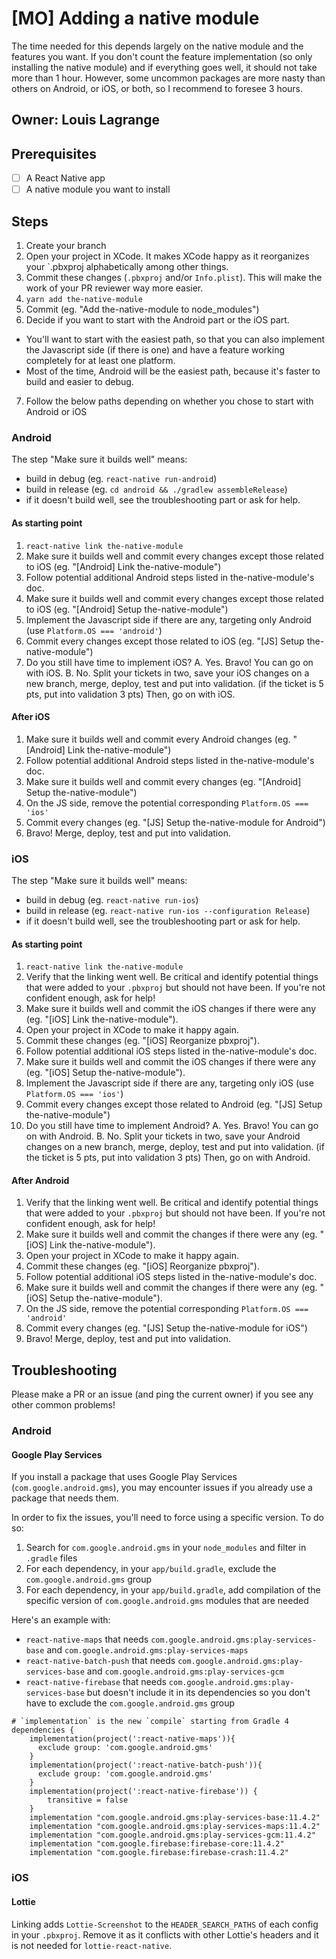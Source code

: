 # [MO] Adding a native module
The time needed for this depends largely on the native module and the features you want.
If you don't count the feature implementation (so only installing the native module) and if everything goes well, it should not take more than 1 hour.
However, some uncommon packages are more nasty than others on Android, or iOS, or both, so I recommend to foresee 3 hours.

## Owner: Louis Lagrange

## Prerequisites

- [ ] A React Native app
- [ ] A native module you want to install

## Steps
1. Create your branch
2. Open your project in XCode. It makes XCode happy as it reorganizes your `.pbxproj alphabetically among other things.
3. Commit these changes (`.pbxproj` and/or `Info.plist`). This will make the work of your PR reviewer way more easier.
4. `yarn add the-native-module`
5. Commit (eg. "Add the-native-module to node_modules")
6. Decide if you want to start with the Android part or the iOS part.
  * You'll want to start with the easiest path, so that you can also implement the Javascript side (if there is one) and have a feature working completely for at least one platform.
  * Most of the time, Android will be the easiest path, because it's faster to build and easier to debug.
7. Follow the below paths depending on whether you chose to start with Android or iOS

### Android
The step "Make sure it builds well" means:
* build in debug (eg. `react-native run-android`)
* build in release (eg. `cd android && ./gradlew assembleRelease`)
* if it doesn't build well, see the troubleshooting part or ask for help.

#### As starting point
1. `react-native link the-native-module`
2. Make sure it builds well and commit every changes except those related to iOS (eg. "[Android] Link the-native-module")
3. Follow potential additional Android steps listed in the-native-module's doc.
4. Make sure it builds well and commit every changes except those related to iOS (eg. "[Android] Setup the-native-module")
5. Implement the Javascript side if there are any, targeting only Android (use `Platform.OS === 'android'`)
6. Commit every changes except those related to iOS (eg. "[JS] Setup the-native-module")
7. Do you still have time to implement iOS? 
    A. Yes. Bravo! You can go on with iOS.
    B. No. Split your tickets in two, save your iOS changes on a new branch, merge, deploy, test and put into validation. (if the ticket is 5 pts, put into validation 3 pts) Then, go on with iOS.

#### After iOS
1. Make sure it builds well and commit every Android changes (eg. "[Android] Link the-native-module")
2. Follow potential additional Android steps listed in the-native-module's doc.
3. Make sure it builds well and commit every changes (eg. "[Android] Setup the-native-module")
4. On the JS side, remove the potential corresponding `Platform.OS === 'ios'`
5. Commit every changes (eg. "[JS] Setup the-native-module for Android")
6. Bravo! Merge, deploy, test and put into validation.

### iOS
The step "Make sure it builds well" means:
* build in debug (eg. `react-native run-ios`)
* build in release (eg. `react-native run-ios --configuration Release`)
* if it doesn't build well, see the troubleshooting part or ask for help.

#### As starting point
1. `react-native link the-native-module`
2. Verify that the linking went well. Be critical and identify potential things that were added to your `.pbxproj` but should not have been. If you're not confident enough, ask for help!
3. Make sure it builds well and commit the iOS changes if there were any (eg. "[iOS] Link the-native-module").
4. Open your project in XCode to make it happy again.
5. Commit these changes (eg. "[iOS] Reorganize pbxproj").
6. Follow potential additional iOS steps listed in the-native-module's doc.
7. Make sure it builds well and commit the iOS changes if there were any (eg. "[iOS] Setup the-native-module").
8. Implement the Javascript side if there are any, targeting only iOS (use `Platform.OS === 'ios'`)
9. Commit every changes except those related to Android (eg. "[JS] Setup the-native-module")
10. Do you still have time to implement Android? 
    A. Yes. Bravo! You can go on with Android.
    B. No. Split your tickets in two, save your Android changes on a new branch, merge, deploy, test and put into validation. (if the ticket is 5 pts, put into validation 3 pts) Then, go on with Android.

#### After Android
1. Verify that the linking went well. Be critical and identify potential things that were added to your `.pbxproj` but should not have been. If you're not confident enough, ask for help!
2. Make sure it builds well and commit the changes if there were any (eg. "[iOS] Link the-native-module").
3. Open your project in XCode to make it happy again.
4. Commit these changes (eg. "[iOS] Reorganize pbxproj").
5. Follow potential additional iOS steps listed in the-native-module's doc.
6. Make sure it builds well and commit the changes if there were any (eg. "[iOS] Setup the-native-module").
7. On the JS side, remove the potential corresponding `Platform.OS === 'android'`
8. Commit every changes (eg. "[JS] Setup the-native-module for iOS")
9. Bravo! Merge, deploy, test and put into validation.

## Troubleshooting
Please make a PR or an issue (and ping the current owner) if you see any other common problems!

### Android
#### Google Play Services
If you install a package that uses Google Play Services (`com.google.android.gms`), you may encounter issues if you already use a package that needs them.

In order to fix the issues, you'll need to force using a specific version. To do so:
1. Search for `com.google.android.gms` in your `node_modules` and filter in `.gradle` files
2. For each dependency, in your `app/build.gradle`, exclude the `com.google.android.gms` group
3. For each dependency, in your `app/build.gradle`, add compilation of the specific version of `com.google.android.gms` modules that are needed

Here's an example with:
* `react-native-maps` that needs `com.google.android.gms:play-services-base` and `com.google.android.gms:play-services-maps`
* `react-native-batch-push` that needs `com.google.android.gms:play-services-base` and `com.google.android.gms:play-services-gcm`
* `react-native-firebase` that needs `com.google.android.gms:play-services-base` but doesn't include it in its dependencies so you don't have to exclude the `com.google.android.gms` group

```
# `implementation` is the new `compile` starting from Gradle 4
dependencies {
    implementation(project(':react-native-maps')){
      exclude group: 'com.google.android.gms'
    }
    implementation(project(':react-native-batch-push')){
      exclude group: 'com.google.android.gms'
    }
    implementation(project(':react-native-firebase')) {
        transitive = false
    }
    implementation "com.google.android.gms:play-services-base:11.4.2"
    implementation "com.google.android.gms:play-services-maps:11.4.2"
    implementation "com.google.android.gms:play-services-gcm:11.4.2"
    implementation "com.google.firebase:firebase-core:11.4.2"
    implementation "com.google.firebase:firebase-crash:11.4.2"
```

### iOS
#### Lottie
Linking adds `Lottie-Screenshot` to the `HEADER_SEARCH_PATHS` of each config in your `.pbxproj`.
Remove it as it conflicts with other Lottie's headers and it is not needed for `lottie-react-native`.
